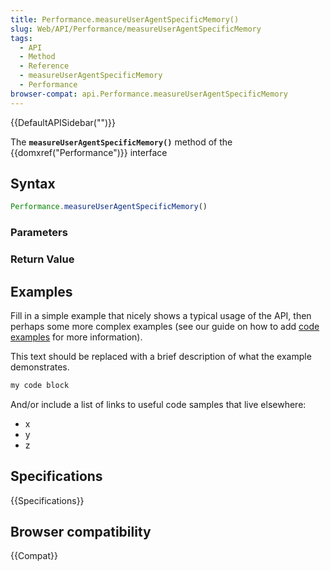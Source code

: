 ```yaml
---
title: Performance.measureUserAgentSpecificMemory()
slug: Web/API/Performance/measureUserAgentSpecificMemory
tags:
  - API
  - Method
  - Reference
  - measureUserAgentSpecificMemory
  - Performance
browser-compat: api.Performance.measureUserAgentSpecificMemory
---
```

{{DefaultAPISidebar("")}}

The **`measureUserAgentSpecificMemory()`** method of the {{domxref("Performance")}} interface 

## Syntax

```js
Performance.measureUserAgentSpecificMemory()
```

### Parameters



### Return Value



## Examples

Fill in a simple example that nicely shows a typical usage of the API, then perhaps some more complex examples (see our guide on how to add [code examples](/en-US/docs/MDN/Contribute/Structures/Code_examples) for more information).

This text should be replaced with a brief description of what the example demonstrates.

```js
my code block
```

And/or include a list of links to useful code samples that live elsewhere:

*   x
*   y
*   z

## Specifications

{{Specifications}}

## Browser compatibility

{{Compat}}

